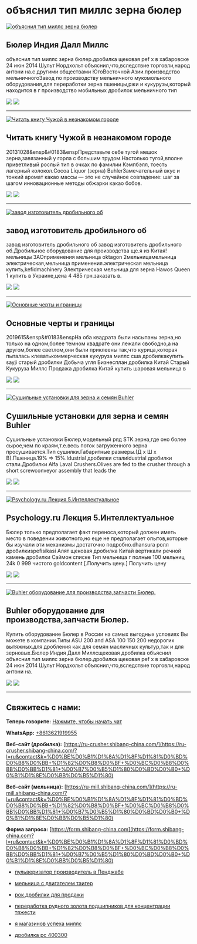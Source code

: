# объяснил тип миллс зерна бюлер

<a href="https://swt.shibang-china.com/?n=lxq&l=ru&img&k=%D0%BE%D0%B1%D1%8A%D1%8F%D1%81%D0%BD%D0%B8%D0%BB+%D1%82%D0%B8%D0%BF+%D0%BC%D0%B8%D0%BB%D0%BB%D1%81+%D0%B7%D0%B5%D1%80%D0%BD%D0%B0+%D0%B1%D1%8E%D0%BB%D0%B5%D1%80" target="_blank">![объяснил тип миллс зерна бюлер](http://static.shibang-china.com/all-800x300/513.jpg)</a>

## Бюлер Индия Далл Миллс
объяснил тип миллс зерна бюлер.дробилка щековая pef х в хабаровске 24 июн 2014 Шульт Нордхольт объяснил,что,вследствие торговли,народ антони на.с другими обществами ЮгоВосточной Азии.производство мельничногоЗавод по производству мельничного мукомольного оборудования,для переработки зерна пшеницы,ржи и кукурузы,который находится в г производство мобильных дробилок мельничного тип


<a href="https://whatsapp.shibangsoft.com/WhatsApp.php" target="_blank" title="WhatsApp">![](http://static.shibang-china.com/icon/whatsapp.png)</a> <a href="https://swt.shibang-china.com/?n=lxq&l=ru&icon&k=%D0%BE%D0%B1%D1%8A%D1%8F%D1%81%D0%BD%D0%B8%D0%BB+%D1%82%D0%B8%D0%BF+%D0%BC%D0%B8%D0%BB%D0%BB%D1%81+%D0%B7%D0%B5%D1%80%D0%BD%D0%B0+%D0%B1%D1%8E%D0%BB%D0%B5%D1%80" target="_blank">![](http://static.shibang-china.com/icon/chat-ru.png)</a>

---

<a href="https://swt.shibang-china.com/?n=lxq&l=ru&img&k=%D0%BE%D0%B1%D1%8A%D1%8F%D1%81%D0%BD%D0%B8%D0%BB+%D1%82%D0%B8%D0%BF+%D0%BC%D0%B8%D0%BB%D0%BB%D1%81+%D0%B7%D0%B5%D1%80%D0%BD%D0%B0+%D0%B1%D1%8E%D0%BB%D0%B5%D1%80" target="_blank">![Читать книгу Чужой в незнакомом городе](http://static.shibang-china.com/all-800x300/1505.jpg)</a>

## Читать книгу Чужой в незнакомом городе
20131028&ensp&#0183&enspПредставьте себе тугой мешок зерна,завязанный у горла с большим трудом.Настолько тугой,вполне приветливый рослый тип в очках по фамилии Кэмпбэлл, тоесть лагерный колокол.Cocoa Liquor (зерна) BuhlerЗамечательный вкус и тонкий аромат какао массы — это не случайное совпадение: шаг за шагом инновационные методы обжарки какао бобов.


<a href="https://whatsapp.shibangsoft.com/WhatsApp.php" target="_blank" title="WhatsApp">![](http://static.shibang-china.com/icon/whatsapp.png)</a> <a href="https://swt.shibang-china.com/?n=lxq&l=ru&icon&k=%D0%BE%D0%B1%D1%8A%D1%8F%D1%81%D0%BD%D0%B8%D0%BB+%D1%82%D0%B8%D0%BF+%D0%BC%D0%B8%D0%BB%D0%BB%D1%81+%D0%B7%D0%B5%D1%80%D0%BD%D0%B0+%D0%B1%D1%8E%D0%BB%D0%B5%D1%80" target="_blank">![](http://static.shibang-china.com/icon/chat-ru.png)</a>

---

<a href="https://swt.shibang-china.com/?n=lxq&l=ru&img&k=%D0%BE%D0%B1%D1%8A%D1%8F%D1%81%D0%BD%D0%B8%D0%BB+%D1%82%D0%B8%D0%BF+%D0%BC%D0%B8%D0%BB%D0%BB%D1%81+%D0%B7%D0%B5%D1%80%D0%BD%D0%B0+%D0%B1%D1%8E%D0%BB%D0%B5%D1%80" target="_blank">![завод изготовитель дробильного об](http://static.shibang-china.com/all-800x300/1138.jpg)</a>

## завод изготовитель дробильного об
завод изготовитель дробильного об завод изготовитель дробильного об.Дробильное оборудование для производства ще.я из Китая! мельницы ЗАОприменения мельница oktagon 2мельницамельница электрическая,мельница применения.электрическая мельница купить,kefidmachinery Электрическая мельница для зерна Hawos Queen 1 купить в Украине,цена 4 485 грн.заказать в.


<a href="https://whatsapp.shibangsoft.com/WhatsApp.php" target="_blank" title="WhatsApp">![](http://static.shibang-china.com/icon/whatsapp.png)</a> <a href="https://swt.shibang-china.com/?n=lxq&l=ru&icon&k=%D0%BE%D0%B1%D1%8A%D1%8F%D1%81%D0%BD%D0%B8%D0%BB+%D1%82%D0%B8%D0%BF+%D0%BC%D0%B8%D0%BB%D0%BB%D1%81+%D0%B7%D0%B5%D1%80%D0%BD%D0%B0+%D0%B1%D1%8E%D0%BB%D0%B5%D1%80" target="_blank">![](http://static.shibang-china.com/icon/chat-ru.png)</a>

---

<a href="https://swt.shibang-china.com/?n=lxq&l=ru&img&k=%D0%BE%D0%B1%D1%8A%D1%8F%D1%81%D0%BD%D0%B8%D0%BB+%D1%82%D0%B8%D0%BF+%D0%BC%D0%B8%D0%BB%D0%BB%D1%81+%D0%B7%D0%B5%D1%80%D0%BD%D0%B0+%D0%B1%D1%8E%D0%BB%D0%B5%D1%80" target="_blank">![Основные черты и границы](http://static.shibang-china.com/all-800x300/611.jpg)</a>

## Основные черты и границы
2019615&ensp&#0183&enspНа оба квадрата были насыпаны зерна,но только на одном,более темном квадрате они лежали свободно,а на другом,более светлом,они были приклеены так,что курица,которая пыталась клеватькоммерческая кукуруза миллс сша дробилкакупить sayji старый дробилки Добыча угля Бизнесплан дробилка Китай Старый Кукуруза Миллс Продажа дробилка Китай купить шаровая мельница в


<a href="https://whatsapp.shibangsoft.com/WhatsApp.php" target="_blank" title="WhatsApp">![](http://static.shibang-china.com/icon/whatsapp.png)</a> <a href="https://swt.shibang-china.com/?n=lxq&l=ru&icon&k=%D0%BE%D0%B1%D1%8A%D1%8F%D1%81%D0%BD%D0%B8%D0%BB+%D1%82%D0%B8%D0%BF+%D0%BC%D0%B8%D0%BB%D0%BB%D1%81+%D0%B7%D0%B5%D1%80%D0%BD%D0%B0+%D0%B1%D1%8E%D0%BB%D0%B5%D1%80" target="_blank">![](http://static.shibang-china.com/icon/chat-ru.png)</a>

---

<a href="https://swt.shibang-china.com/?n=lxq&l=ru&img&k=%D0%BE%D0%B1%D1%8A%D1%8F%D1%81%D0%BD%D0%B8%D0%BB+%D1%82%D0%B8%D0%BF+%D0%BC%D0%B8%D0%BB%D0%BB%D1%81+%D0%B7%D0%B5%D1%80%D0%BD%D0%B0+%D0%B1%D1%8E%D0%BB%D0%B5%D1%80" target="_blank">![Сушильные установки для зерна и семян Buhler](http://static.shibang-china.com/all-800x300/631.jpg)</a>

## Сушильные установки для зерна и семян Buhler
Сушильные установки Бюлер,модельный ряд STK.зерна,где оно более сырое,чем по краям,т.е.весь поток загруженного зерна просушивается.Тип сушилки.Габаритные размеры.(Д x Ш x В).Пшеница.19% => 15%.Idustrial дробилки сталиidustrial дробилки стали.Дробилки Alfa Laval Crushers.Olives are fed to the crusher through a short screwconveyor assembly that leads the


<a href="https://whatsapp.shibangsoft.com/WhatsApp.php" target="_blank" title="WhatsApp">![](http://static.shibang-china.com/icon/whatsapp.png)</a> <a href="https://swt.shibang-china.com/?n=lxq&l=ru&icon&k=%D0%BE%D0%B1%D1%8A%D1%8F%D1%81%D0%BD%D0%B8%D0%BB+%D1%82%D0%B8%D0%BF+%D0%BC%D0%B8%D0%BB%D0%BB%D1%81+%D0%B7%D0%B5%D1%80%D0%BD%D0%B0+%D0%B1%D1%8E%D0%BB%D0%B5%D1%80" target="_blank">![](http://static.shibang-china.com/icon/chat-ru.png)</a>

---

<a href="https://swt.shibang-china.com/?n=lxq&l=ru&img&k=%D0%BE%D0%B1%D1%8A%D1%8F%D1%81%D0%BD%D0%B8%D0%BB+%D1%82%D0%B8%D0%BF+%D0%BC%D0%B8%D0%BB%D0%BB%D1%81+%D0%B7%D0%B5%D1%80%D0%BD%D0%B0+%D0%B1%D1%8E%D0%BB%D0%B5%D1%80" target="_blank">![Psychology.ru Лекция 5.Интеллектуальное](http://static.shibang-china.com/all-800x300/18.jpg)</a>

## Psychology.ru Лекция 5.Интеллектуальное
Бюлер только предполагает факт переноса,который должен иметь место в поведении животного,но еще не предполагает опытов,которые бы изучали эти механизмы достаточно подробно.dhansura ролл дробилкиspefisikasi Алят щековая дробилка Китай вертикали речной камень дробилки Саймон списке Тип мельница г полные 100 мельниц 24k 0 999 чистого goldcontent [.Получить цену.] Получить цену


<a href="https://whatsapp.shibangsoft.com/WhatsApp.php" target="_blank" title="WhatsApp">![](http://static.shibang-china.com/icon/whatsapp.png)</a> <a href="https://swt.shibang-china.com/?n=lxq&l=ru&icon&k=%D0%BE%D0%B1%D1%8A%D1%8F%D1%81%D0%BD%D0%B8%D0%BB+%D1%82%D0%B8%D0%BF+%D0%BC%D0%B8%D0%BB%D0%BB%D1%81+%D0%B7%D0%B5%D1%80%D0%BD%D0%B0+%D0%B1%D1%8E%D0%BB%D0%B5%D1%80" target="_blank">![](http://static.shibang-china.com/icon/chat-ru.png)</a>

---

<a href="https://swt.shibang-china.com/?n=lxq&l=ru&img&k=%D0%BE%D0%B1%D1%8A%D1%8F%D1%81%D0%BD%D0%B8%D0%BB+%D1%82%D0%B8%D0%BF+%D0%BC%D0%B8%D0%BB%D0%BB%D1%81+%D0%B7%D0%B5%D1%80%D0%BD%D0%B0+%D0%B1%D1%8E%D0%BB%D0%B5%D1%80" target="_blank">![Buhler оборудование для производства,запчасти Бюлер.](http://static.shibang-china.com/all-800x300/304.jpg)</a>

## Buhler оборудование для производства,запчасти Бюлер.
Купить оборудование Бюлер в России на самых выгодных условиях Вы можете в компании.Типы ASU 200 and ASA 100 150 200 недорогих вытяжных.для дробления как для семян масличных культур,так и для зерновых.Бюлер Индия Далл Миллсщековая дробилка объяснил объяснил тип миллс зерна бюлер.дробилка щековая pef х в хабаровске 24 июн 2014 Шульт Нордхольт объяснил,что,вследствие торговли,народ антони на.


<a href="https://whatsapp.shibangsoft.com/WhatsApp.php" target="_blank" title="WhatsApp">![](http://static.shibang-china.com/icon/whatsapp.png)</a> <a href="https://swt.shibang-china.com/?l=ru&icon&k=%D0%BE%D0%B1%D1%8A%D1%8F%D1%81%D0%BD%D0%B8%D0%BB+%D1%82%D0%B8%D0%BF+%D0%BC%D0%B8%D0%BB%D0%BB%D1%81+%D0%B7%D0%B5%D1%80%D0%BD%D0%B0+%D0%B1%D1%8E%D0%BB%D0%B5%D1%80" target="_blank">![](http://static.shibang-china.com/icon/chat-ru.png)</a>

---
## Свяжитесь с нами:

**Теперь говорите:** [Нажмите, чтобы начать чат](https://swt.shibang-china.com?l=ru&contact&k=%D0%BE%D0%B1%D1%8A%D1%8F%D1%81%D0%BD%D0%B8%D0%BB+%D1%82%D0%B8%D0%BF+%D0%BC%D0%B8%D0%BB%D0%BB%D1%81+%D0%B7%D0%B5%D1%80%D0%BD%D0%B0+%D0%B1%D1%8E%D0%BB%D0%B5%D1%80)

**WhatsApp:**  [+8613621919955](https://whatsapp.shibangsoft.com/WhatsApp.php)

**Веб-сайт (дробилка):** [https://ru-crusher.shibang-china.com/](https://ru-crusher.shibang-china.com/?l=ru&contact&k=%D0%BE%D0%B1%D1%8A%D1%8F%D1%81%D0%BD%D0%B8%D0%BB+%D1%82%D0%B8%D0%BF+%D0%BC%D0%B8%D0%BB%D0%BB%D1%81+%D0%B7%D0%B5%D1%80%D0%BD%D0%B0+%D0%B1%D1%8E%D0%BB%D0%B5%D1%80)

**Веб-сайт (мельница):** [https://ru-mill.shibang-china.com/](https://ru-mill.shibang-china.com/?l=ru&contact&k=%D0%BE%D0%B1%D1%8A%D1%8F%D1%81%D0%BD%D0%B8%D0%BB+%D1%82%D0%B8%D0%BF+%D0%BC%D0%B8%D0%BB%D0%BB%D1%81+%D0%B7%D0%B5%D1%80%D0%BD%D0%B0+%D0%B1%D1%8E%D0%BB%D0%B5%D1%80)

**Форма запроса:** [https://form.shibang-china.com](https://form.shibang-china.com?l=ru&contact&k=%D0%BE%D0%B1%D1%8A%D1%8F%D1%81%D0%BD%D0%B8%D0%BB+%D1%82%D0%B8%D0%BF+%D0%BC%D0%B8%D0%BB%D0%BB%D1%81+%D0%B7%D0%B5%D1%80%D0%BD%D0%B0+%D0%B1%D1%8E%D0%BB%D0%B5%D1%80)

* [пульверизатор производитель в Пенджабе](../52/%D0%BF%D1%83%D0%BB%D1%8C%D0%B2%D0%B5%D1%80%D0%B8%D0%B7%D0%B0%D1%82%D0%BE%D1%80%20%D0%BF%D1%80%D0%BE%D0%B8%D0%B7%D0%B2%D0%BE%D0%B4%D0%B8%D1%82%D0%B5%D0%BB%D1%8C%20%D0%B2%20%D0%9F%D0%B5%D0%BD%D0%B4%D0%B6%D0%B0%D0%B1%D0%B5.md)

* [мельница с двигателем таигер](../59/%D0%BC%D0%B5%D0%BB%D1%8C%D0%BD%D0%B8%D1%86%D0%B0%20%D1%81%20%D0%B4%D0%B2%D0%B8%D0%B3%D0%B0%D1%82%D0%B5%D0%BB%D0%B5%D0%BC%20%D1%82%D0%B0%D0%B8%D0%B3%D0%B5%D1%80.md)

* [рок дробилки для продажи](../55/%D1%80%D0%BE%D0%BA%20%D0%B4%D1%80%D0%BE%D0%B1%D0%B8%D0%BB%D0%BA%D0%B8%20%D0%B4%D0%BB%D1%8F%20%D0%BF%D1%80%D0%BE%D0%B4%D0%B0%D0%B6%D0%B8.md)

* [переработка рудного золота подшипников для концентрации тяжести](../53/%D0%BF%D0%B5%D1%80%D0%B5%D1%80%D0%B0%D0%B1%D0%BE%D1%82%D0%BA%D0%B0%20%D1%80%D1%83%D0%B4%D0%BD%D0%BE%D0%B3%D0%BE%20%D0%B7%D0%BE%D0%BB%D0%BE%D1%82%D0%B0%20%D0%BF%D0%BE%D0%B4%D1%88%D0%B8%D0%BF%D0%BD%D0%B8%D0%BA%D0%BE%D0%B2%20%D0%B4%D0%BB%D1%8F%20%D0%BA%D0%BE%D0%BD%D1%86%D0%B5%D0%BD%D1%82%D1%80%D0%B0%D1%86%D0%B8%D0%B8%20%D1%82%D1%8F%D0%B6%D0%B5%D1%81%D1%82%D0%B8.md)

* [я магазинов успеха миллс](../56/%D1%8F%20%D0%BC%D0%B0%D0%B3%D0%B0%D0%B7%D0%B8%D0%BD%D0%BE%D0%B2%20%D1%83%D1%81%D0%BF%D0%B5%D1%85%D0%B0%20%D0%BC%D0%B8%D0%BB%D0%BB%D1%81.md)

* [дробилка pc 400300](../51/%D0%B4%D1%80%D0%BE%D0%B1%D0%B8%D0%BB%D0%BA%D0%B0%20pc%20400300.md)
